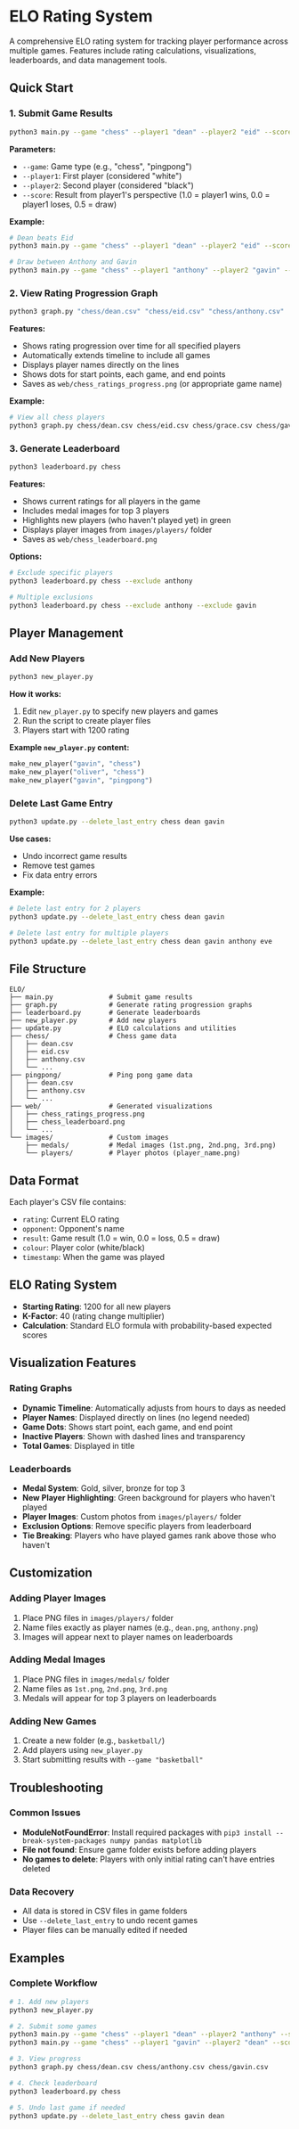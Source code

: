 # ELO Rating System

A comprehensive ELO rating system for tracking player performance across multiple games. Features include rating calculations, visualizations, leaderboards, and data management tools.

## Quick Start

### 1. Submit Game Results
```bash
python3 main.py --game "chess" --player1 "dean" --player2 "eid" --score 0.0
```

**Parameters:**
- `--game`: Game type (e.g., "chess", "pingpong")
- `--player1`: First player (considered "white")
- `--player2`: Second player (considered "black") 
- `--score`: Result from player1's perspective (1.0 = player1 wins, 0.0 = player1 loses, 0.5 = draw)

**Example:**
```bash
# Dean beats Eid
python3 main.py --game "chess" --player1 "dean" --player2 "eid" --score 1.0

# Draw between Anthony and Gavin
python3 main.py --game "chess" --player1 "anthony" --player2 "gavin" --score 0.5
```

### 2. View Rating Progression Graph
```bash
python3 graph.py "chess/dean.csv" "chess/eid.csv" "chess/anthony.csv"
```

**Features:**
- Shows rating progression over time for all specified players
- Automatically extends timeline to include all games
- Displays player names directly on the lines
- Shows dots for start points, each game, and end points
- Saves as `web/chess_ratings_progress.png` (or appropriate game name)

**Example:**
```bash
# View all chess players
python3 graph.py chess/dean.csv chess/eid.csv chess/grace.csv chess/gavin.csv chess/oliver.csv chess/>

```

### 3. Generate Leaderboard
```bash
python3 leaderboard.py chess
```

**Features:**
- Shows current ratings for all players in the game
- Includes medal images for top 3 players
- Highlights new players (who haven't played yet) in green
- Displays player images from `images/players/` folder
- Saves as `web/chess_leaderboard.png`

**Options:**
```bash
# Exclude specific players
python3 leaderboard.py chess --exclude anthony

# Multiple exclusions
python3 leaderboard.py chess --exclude anthony --exclude gavin
```

## Player Management

### Add New Players
```bash
python3 new_player.py
```

**How it works:**
1. Edit `new_player.py` to specify new players and games
2. Run the script to create player files
3. Players start with 1200 rating

**Example `new_player.py` content:**
```python
make_new_player("gavin", "chess")
make_new_player("oliver", "chess")
make_new_player("gavin", "pingpong")
```

### Delete Last Game Entry
```bash
python3 update.py --delete_last_entry chess dean gavin
```

**Use cases:**
- Undo incorrect game results
- Remove test games
- Fix data entry errors

**Example:**
```bash
# Delete last entry for 2 players
python3 update.py --delete_last_entry chess dean gavin

# Delete last entry for multiple players
python3 update.py --delete_last_entry chess dean gavin anthony eve
```

## File Structure

```
ELO/
├── main.py              # Submit game results
├── graph.py             # Generate rating progression graphs
├── leaderboard.py       # Generate leaderboards
├── new_player.py        # Add new players
├── update.py            # ELO calculations and utilities
├── chess/               # Chess game data
│   ├── dean.csv
│   ├── eid.csv
│   ├── anthony.csv
│   └── ...
├── pingpong/            # Ping pong game data
│   ├── dean.csv
│   ├── anthony.csv
│   └── ...
├── web/                 # Generated visualizations
│   ├── chess_ratings_progress.png
│   ├── chess_leaderboard.png
│   └── ...
└── images/              # Custom images
    ├── medals/          # Medal images (1st.png, 2nd.png, 3rd.png)
    └── players/         # Player photos (player_name.png)
```

## Data Format

Each player's CSV file contains:
- `rating`: Current ELO rating
- `opponent`: Opponent's name
- `result`: Game result (1.0 = win, 0.0 = loss, 0.5 = draw)
- `colour`: Player color (white/black)
- `timestamp`: When the game was played

## ELO Rating System

- **Starting Rating**: 1200 for all new players
- **K-Factor**: 40 (rating change multiplier)
- **Calculation**: Standard ELO formula with probability-based expected scores

## Visualization Features

### Rating Graphs
- **Dynamic Timeline**: Automatically adjusts from hours to days as needed
- **Player Names**: Displayed directly on lines (no legend needed)
- **Game Dots**: Shows start point, each game, and end point
- **Inactive Players**: Shown with dashed lines and transparency
- **Total Games**: Displayed in title

### Leaderboards
- **Medal System**: Gold, silver, bronze for top 3
- **New Player Highlighting**: Green background for players who haven't played
- **Player Images**: Custom photos from `images/players/` folder
- **Exclusion Options**: Remove specific players from leaderboard
- **Tie Breaking**: Players who have played games rank above those who haven't

## Customization

### Adding Player Images
1. Place PNG files in `images/players/` folder
2. Name files exactly as player names (e.g., `dean.png`, `anthony.png`)
3. Images will appear next to player names on leaderboards

### Adding Medal Images
1. Place PNG files in `images/medals/` folder
2. Name files as `1st.png`, `2nd.png`, `3rd.png`
3. Medals will appear for top 3 players on leaderboards

### Adding New Games
1. Create a new folder (e.g., `basketball/`)
2. Add players using `new_player.py`
3. Start submitting results with `--game "basketball"`

## Troubleshooting

### Common Issues
- **ModuleNotFoundError**: Install required packages with `pip3 install --break-system-packages numpy pandas matplotlib`
- **File not found**: Ensure game folder exists before adding players
- **No games to delete**: Players with only initial rating can't have entries deleted

### Data Recovery
- All data is stored in CSV files in game folders
- Use `--delete_last_entry` to undo recent games
- Player files can be manually edited if needed

## Examples

### Complete Workflow
```bash
# 1. Add new players
python3 new_player.py

# 2. Submit some games
python3 main.py --game "chess" --player1 "dean" --player2 "anthony" --score 1.0
python3 main.py --game "chess" --player1 "gavin" --player2 "dean" --score 0.0

# 3. View progress
python3 graph.py chess/dean.csv chess/anthony.csv chess/gavin.csv

# 4. Check leaderboard
python3 leaderboard.py chess

# 5. Undo last game if needed
python3 update.py --delete_last_entry chess gavin dean
```
